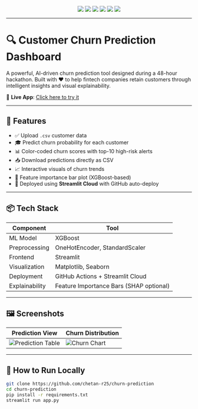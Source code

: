 <p align="center">
  <img src="https://img.shields.io/badge/Python-3.11-blue?logo=python&logoColor=white" />
  <img src="https://img.shields.io/badge/Model-XGBoost-orange" />
  <img src="https://img.shields.io/badge/Built_with-Streamlit-ff4b4b?logo=streamlit&logoColor=white" />
  <img src="https://img.shields.io/badge/Deployment-Auto_via_GitHub_Actions-success?logo=github" />
  <img src="https://img.shields.io/badge/Hackathon_Beast-%F0%9F%90%BE-blueviolet" />
  <img src="https://img.shields.io/github/last-commit/chetan-r25/churn-prediction" />
</p>

---

# 🔍 Customer Churn Prediction Dashboard

A powerful, AI-driven churn prediction tool designed during a 48-hour hackathon. Built with ❤️ to help fintech companies retain customers through intelligent insights and visual explainability.

🔗 **Live App**: [Click here to try it](https://churn-prediction-7oengduhpztxudfa56kppu.streamlit.app)

---

## 🎯 Features

- ✅ Upload `.csv` customer data  
- 🎓 Predict churn probability for each customer  
- 📊 Color-coded churn scores with top-10 high-risk alerts  
- 📥 Download predictions directly as CSV  
- 📈 Interactive visuals of churn trends  
- 🧠 Feature importance bar plot (XGBoost-based)  
- 🚀 Deployed using **Streamlit Cloud** with GitHub auto-deploy  

---

## 📦 Tech Stack

| Component        | Tool                     |
|------------------|--------------------------|
| ML Model         | XGBoost                  |
| Preprocessing    | OneHotEncoder, StandardScaler |
| Frontend         | Streamlit                |
| Visualization    | Matplotlib, Seaborn      |
| Deployment       | GitHub Actions + Streamlit Cloud |
| Explainability   | Feature Importance Bars (SHAP optional) |

---

## 🖼️ Screenshots

| Prediction View | Churn Distribution |
|-----------------|--------------------|
| ![Prediction Table](assets/pred_table.png) | ![Churn Chart](assets/proba_chart.png) |

---

## 🧪 How to Run Locally

```bash
git clone https://github.com/chetan-r25/churn-prediction
cd churn-prediction
pip install -r requirements.txt
streamlit run app.py
